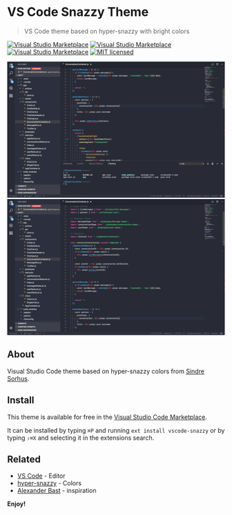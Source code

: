 # VS Code Snazzy Theme

> VS Code theme based on hyper-snazzy with bright colors

[![Visual Studio Marketplace](https://vsmarketplacebadge.apphb.com/version/xdae.snazzy-vs-theme.svg)](https://marketplace.visualstudio.com/items/xdae.snazzy-vs-theme) [![Visual Studio Marketplace](https://vsmarketplacebadge.apphb.com/installs/xdae.snazzy-vs-theme.svg)](https://marketplace.visualstudio.com/items/xdae.snazzy-vs-theme) [![Visual Studio Marketplace](https://vsmarketplacebadge.apphb.com/rating-short/xdae.snazzy-vs-theme.svg)](https://marketplace.visualstudio.com/items/xdae.snazzy-vs-theme) [![MIT licensed](https://img.shields.io/badge/license-MIT-blue.svg)](https://raw.githubusercontent.com/alexanderbast/vscode-snazzy/master/LICENSE)

![](./cap-1.png)
![](./cap-2.png)

## About

Visual Studio Code theme based on hyper-snazzy colors from [Sindre Sorhus](https://github.com/sindresorhus).

## Install

This theme is available for free in the [Visual Studio Code Marketplace](https://marketplace.visualstudio.com/items/xdae.snazzy-vs-theme).

It can be installed by typing `⌘P` and running `ext install vscode-snazzy` or by typing `⇧⌘X` and selecting it in the extensions search.

## Related

- [VS Code](https://github.com/Microsoft/vscode) - Editor
- [hyper-snazzy](https://github.com/sindresorhus/hyper-snazzy) - Colors
- [Alexander Bast](https://github.com/alexanderbast) - inspiration

**Enjoy!**
